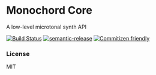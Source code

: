 # Monochord Core

A low-level microtonal synth API

[![Build Status](https://travis-ci.org/meszaros-lajos-gyorgy/monochord-core.svg?branch=master)](https://travis-ci.org/meszaros-lajos-gyorgy/monochord-core)
[![semantic-release](https://img.shields.io/badge/%20%20%F0%9F%93%A6%F0%9F%9A%80-semantic--release-e10079.svg)](https://github.com/semantic-release/semantic-release)
[![Commitizen friendly](https://img.shields.io/badge/commitizen-friendly-brightgreen.svg)](http://commitizen.github.io/cz-cli/)

### License

MIT
